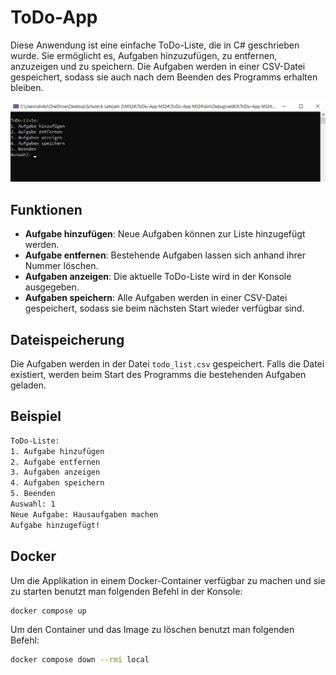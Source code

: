 # ToDo-App

Diese Anwendung ist eine einfache ToDo-Liste, die in C# geschrieben wurde. Sie ermöglicht es, Aufgaben hinzuzufügen, zu entfernen, anzuzeigen und zu speichern. Die Aufgaben werden in einer CSV-Datei gespeichert, sodass sie auch nach dem Beenden des Programms erhalten bleiben.

![ToDo-App](images/todo-app.png)

## Funktionen
- **Aufgabe hinzufügen**: Neue Aufgaben können zur Liste hinzugefügt werden.
- **Aufgabe entfernen**: Bestehende Aufgaben lassen sich anhand ihrer Nummer löschen.
- **Aufgaben anzeigen**: Die aktuelle ToDo-Liste wird in der Konsole ausgegeben.
- **Aufgaben speichern**: Alle Aufgaben werden in einer CSV-Datei gespeichert, sodass sie beim nächsten Start wieder verfügbar sind.

## Dateispeicherung
Die Aufgaben werden in der Datei `todo_list.csv` gespeichert. Falls die Datei existiert, werden beim Start des Programms die bestehenden Aufgaben geladen.

## Beispiel
```sh
ToDo-Liste:
1. Aufgabe hinzufügen
2. Aufgabe entfernen
3. Aufgaben anzeigen
4. Aufgaben speichern
5. Beenden
Auswahl: 1
Neue Aufgabe: Hausaufgaben machen
Aufgabe hinzugefügt!
```
## Docker
Um die Applikation in einem Docker-Container verfügbar zu machen und sie zu starten benutzt man folgenden Befehl in der Konsole:
```sh
docker compose up
```
Um den Container und das Image zu löschen benutzt man folgenden Befehl:
```sh
docker compose down --rmi local
```